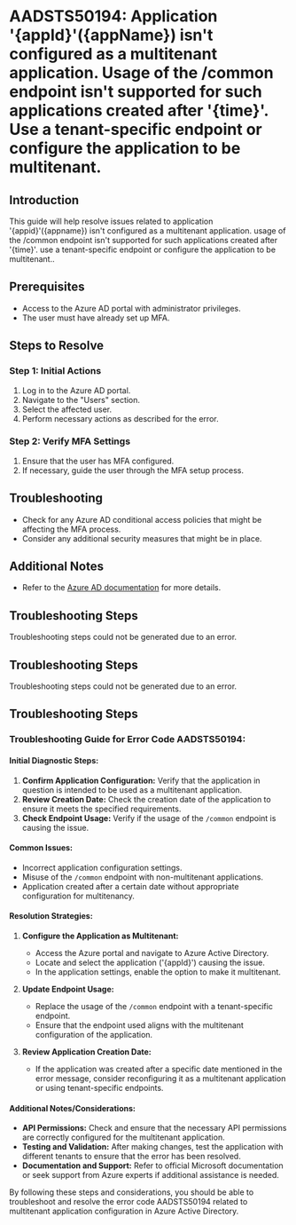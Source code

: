# AADSTS50194: Application '{appId}'({appName}) isn't configured as a multitenant application. Usage of the /common endpoint isn't supported for such applications created after '{time}'. Use a tenant-specific endpoint or configure the application to be multitenant.

## Introduction
This guide will help resolve issues related to application '{appid}'({appname}) isn't configured as a multitenant application. usage of the /common endpoint isn't supported for such applications created after '{time}'. use a tenant-specific endpoint or configure the application to be multitenant..

## Prerequisites
- Access to the Azure AD portal with administrator privileges.
- The user must have already set up MFA.

## Steps to Resolve

### Step 1: Initial Actions
1. Log in to the Azure AD portal.
2. Navigate to the "Users" section.
3. Select the affected user.
4. Perform necessary actions as described for the error.

### Step 2: Verify MFA Settings
1. Ensure that the user has MFA configured.
2. If necessary, guide the user through the MFA setup process.

## Troubleshooting
- Check for any Azure AD conditional access policies that might be affecting the MFA process.
- Consider any additional security measures that might be in place.

## Additional Notes
- Refer to the [Azure AD documentation](https://learn.microsoft.com/en-us/azure/active-directory/) for more details.


## Troubleshooting Steps
Troubleshooting steps could not be generated due to an error.

## Troubleshooting Steps
Troubleshooting steps could not be generated due to an error.

## Troubleshooting Steps
### Troubleshooting Guide for Error Code AADSTS50194:

#### **Initial Diagnostic Steps:**
1. **Confirm Application Configuration:** Verify that the application in question is intended to be used as a multitenant application.
2. **Review Creation Date:** Check the creation date of the application to ensure it meets the specified requirements.
3. **Check Endpoint Usage:** Verify if the usage of the `/common` endpoint is causing the issue.

#### **Common Issues:**
- Incorrect application configuration settings.
- Misuse of the `/common` endpoint with non-multitenant applications.
- Application created after a certain date without appropriate configuration for multitenancy.

#### **Resolution Strategies:**
1. **Configure the Application as Multitenant:**
   - Access the Azure portal and navigate to Azure Active Directory.
   - Locate and select the application ('{appId}') causing the issue.
   - In the application settings, enable the option to make it multitenant.
   
2. **Update Endpoint Usage:**
   - Replace the usage of the `/common` endpoint with a tenant-specific endpoint.
   - Ensure that the endpoint used aligns with the multitenant configuration of the application.

3. **Review Application Creation Date:**
   - If the application was created after a specific date mentioned in the error message, consider reconfiguring it as a multitenant application or using tenant-specific endpoints.

#### **Additional Notes/Considerations:**
- **API Permissions:** Check and ensure that the necessary API permissions are correctly configured for the multitenant application.
- **Testing and Validation:** After making changes, test the application with different tenants to ensure that the error has been resolved.
- **Documentation and Support:** Refer to official Microsoft documentation or seek support from Azure experts if additional assistance is needed.

By following these steps and considerations, you should be able to troubleshoot and resolve the error code AADSTS50194 related to multitenant application configuration in Azure Active Directory.